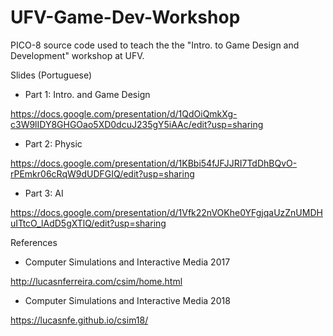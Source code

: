 # UFV-Game-Dev-Workshop
PICO-8 source code used to teach the the "Intro. to Game Design and Development" workshop at UFV.

Slides (Portuguese)
- Part 1: Intro. and Game Design

https://docs.google.com/presentation/d/1QdOiQmkXg-c3W9lIDY8GHGOao5XD0dcuJ235gY5iAAc/edit?usp=sharing

- Part 2: Physic

https://docs.google.com/presentation/d/1KBbi54fJFJJRI7TdDhBQvO-rPEmkr06cRqW9dUDFGIQ/edit?usp=sharing

- Part 3: AI

https://docs.google.com/presentation/d/1Vfk22nVOKhe0YFgjqaUzZnUMDHuITtcO_lAdD5gXTlQ/edit?usp=sharing

References
- Computer Simulations and Interactive Media 2017

http://lucasnferreira.com/csim/home.html

- Computer Simulations and Interactive Media 2018

https://lucasnfe.github.io/csim18/
